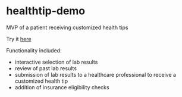# healthtip-demo

MVP of a patient receiving customized health tips

Try it [here](https://tips.mycoralhealth.com)

Functionality included:
- interactive selection of lab results
- review of past lab results
- submission of lab results to a healthcare professional to receive a customized health tip
- addition of insurance eligibility checks
